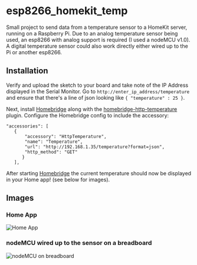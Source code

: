 # esp8266_homekit_temp
Small project to send data from a temperature sensor to a HomeKit server, running on a Raspberry Pi. Due to an analog temperature sensor being used, an esp8266 with analog support is required (I used a nodeMCU v1.0). A digital temperature sensor could also work directly either wired up to the Pi or another esp8266.

## Installation
Verify and upload the sketch to your board and take note of the IP Address displayed in the Serial Monitor. Go to `http://enter_ip_address/temperature` and ensure that there's a line of json looking like `{ "temperature" : 25 }`.

Next, install [Homebridge](https://github.com/nfarina/homebridge) along with the [homebridge-http-temperature](https://www.npmjs.com/package/homebridge-http-temperature) plugin. Configure the Homebridge config to include the accessory:

```
"accessories": [
   {
       "accessory": "HttpTemperature",
       "name": "Temperature",
       "url": "http://192.168.1.35/temperature?format=json",
       "http_method": "GET"
      }
   ],
```

After starting [Homebridge](https://github.com/nfarina/homebridge) the current temperature should now be displayed in your Home app! (see below for images).

## Images
### Home App
![Home App](https://github.com/greenywd/esp8266_homekit_temp/blob/master/Home_screenshot.png)

### nodeMCU wired up to the sensor on a breadboard
![nodeMCU on breadboard](https://github.com/greenywd/esp8266_homekit_temp/blob/master/nodeMCU_breadboard.jpg)
